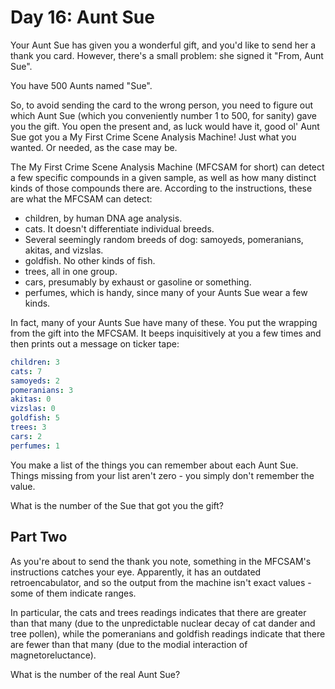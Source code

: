# Day 16: Aunt Sue

Your Aunt Sue has given you a wonderful gift,
and you'd like to send her a thank you card.
However, there's a small problem: she signed it "From, Aunt Sue".

You have 500 Aunts named "Sue".

So, to avoid sending the card to the wrong person,
you need to figure out which Aunt Sue
(which you conveniently number 1 to 500, for sanity) gave you the gift.
You open the present and, as luck would have it,
good ol' Aunt Sue got you a My First Crime Scene Analysis Machine!
Just what you wanted. Or needed, as the case may be.

The My First Crime Scene Analysis Machine (MFCSAM for short)
can detect a few specific compounds in a given sample,
as well as how many distinct kinds of those compounds there are.
According to the instructions, these are what the MFCSAM can detect:

- children, by human DNA age analysis.
- cats. It doesn't differentiate individual breeds.
- Several seemingly random breeds of dog: samoyeds, pomeranians, akitas, and vizslas.
- goldfish. No other kinds of fish.
- trees, all in one group.
- cars, presumably by exhaust or gasoline or something.
- perfumes, which is handy, since many of your Aunts Sue wear a few kinds.

In fact, many of your Aunts Sue have many of these.
You put the wrapping from the gift into the MFCSAM.
It beeps inquisitively at you a few times and then prints out a message on ticker tape:

```yml
children: 3
cats: 7
samoyeds: 2
pomeranians: 3
akitas: 0
vizslas: 0
goldfish: 5
trees: 3
cars: 2
perfumes: 1
```

You make a list of the things you can remember about each Aunt Sue.
Things missing from your list aren't zero - you simply don't remember the value.

What is the number of the Sue that got you the gift?

## Part Two

As you're about to send the thank you note,
something in the MFCSAM's instructions catches your eye.
Apparently, it has an outdated retroencabulator,
and so the output from the machine isn't exact values - some of them indicate ranges.

In particular, the cats and trees readings indicates that
there are greater than that many
(due to the unpredictable nuclear decay of cat dander and tree pollen),
while the pomeranians and goldfish readings indicate that there are fewer
than that many (due to the modial interaction of magnetoreluctance).

What is the number of the real Aunt Sue?
